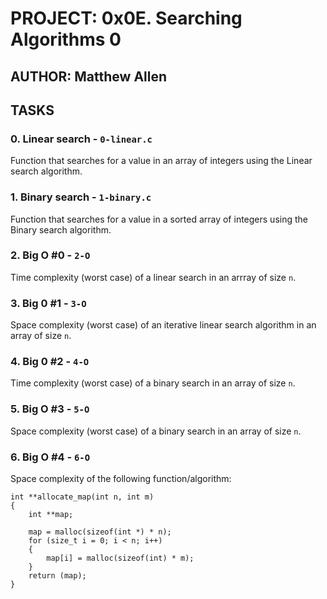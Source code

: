 # PROJECT: 0x0E. Searching Algorithms 0

## AUTHOR: Matthew Allen

## TASKS

### 0. Linear search - `0-linear.c`

Function that searches for a value in an array of integers using the Linear search algorithm.

### 1. Binary search - `1-binary.c`

Function that searches for a value in a sorted array of integers using the Binary search algorithm.

### 2. Big O #0 - `2-O`

Time complexity (worst case) of a linear search in an arrray of size `n`.

### 3. Big 0 #1 - `3-O`

Space complexity (worst case) of an iterative linear search algorithm in an array of size `n`.

### 4. Big 0 #2 - `4-O`

Time complexity (worst case) of a binary search in an array of size `n`.

### 5. Big O #3 - `5-O`

Space complexity (worst case) of a binary search in an array of size `n`.

### 6. Big O #4 - `6-O`

Space complexity of the following function/algorithm:

    int **allocate_map(int n, int m)
    {
        int **map;
    
        map = malloc(sizeof(int *) * n);
        for (size_t i = 0; i < n; i++)
        {
            map[i] = malloc(sizeof(int) * m);
        }
        return (map);
    }
